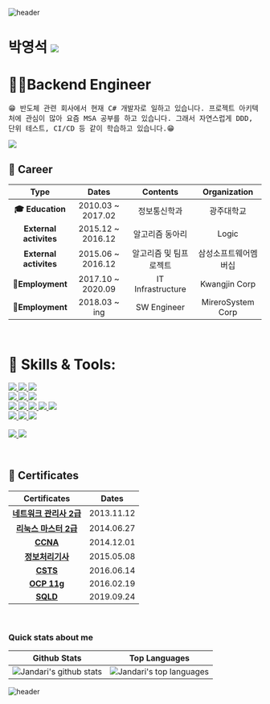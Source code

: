 ![header](https://capsule-render.vercel.app/api?type=Waving&color=gradient&height=200&text=BakYeongSeok👋&fontSize=40)

<h1 align="left"> 박영석 <a href="https://hits.seeyoufarm.com"><img src="https://hits.seeyoufarm.com/api/count/incr/badge.svg?url=https%3A%2F%2Fgithub.com%2FJandari91%2Fhit-counter&count_bg=%234E7191&title_bg=%23837401&icon=github.svg&icon_color=%23E7E7E7&title=hits&edge_flat=false"/></a>

</h1>

<h1 align="left"> 👨‍💻Backend Engineer </h1>
<p align="left">
  <samp>
    😁 반도체 관련 회사에서 현재 C# 개발자로 일하고 있습니다. 
    프로젝트 아키텍처에 관심이 많아 요즘 MSA 공부를 하고 있습니다.
    그래서 자연스럽게 DDD, 단위 테스트, CI/CD 등 같이 학습하고 있습니다.😁
  </samp>
  <br/>
</p>

<a href="https://jandari91.github.io">
    <img src="http://img.shields.io/badge/-Tech%20blog-black?style=flat-square&logo=github">
</a>

<br/>

## **💜 Career**
| **Type**   |      **Dates**      |  **Contents** |  **Organization** |
|:----------:|:-------------:|:------:|:------:|
| **🎓 Education** |  2010.03 ~ 2017.02 | 정보통신학과 | 광주대학교 |
| **External activites** |    2015.12 ~ 2016.12   |  알고리즘 동아리   | Logic |
| **External activites** |    2015.06 ~ 2016.12   |   알고리즘 및 팀프로젝트  | 삼성소프트웨어멤버십 |
| **🏢Employment** |    2017.10 ~ 2020.09   |   IT Infrastructure  | Kwangjin Corp |
| **🏢Employment** |    2018.03 ~ ing   |   SW Engineer  | MireroSystem Corp  |

<br/>



<h1 align="left"> 🔧 Skills & Tools: </h1>

<p align="left">

  <!-- Language -->
  <a href="https://docs.microsoft.com/ko-kr/dotnet/csharp/">
    <img src="https://img.shields.io/badge/c%23-%23239120.svg?style=for-the-badge&logo=c-sharp&logoColor=white">
  </a>
  
  <a href="https://www.python.org/">
    <img src="https://img.shields.io/badge/python-3670A0?style=for-the-badge&logo=python&logoColor=ffdd54">
  </a>
  
  <a href="https://www.java.com/ko/">
    <img src="https://img.shields.io/badge/java-%23ED8B00.svg?style=for-the-badge&logo=java&logoColor=white">
  </a>
  
  <br>
  <!-- DB -->
  <a href="https://www.oracle.com/kr/index.html">
    <img src="https://img.shields.io/badge/Oracle-F80000?style=for-the-badge&logo=oracle&logoColor=white">
  </a>
  
  <a href="https://www.mongodb.com/">
    <img src="https://img.shields.io/badge/MongoDB-%234ea94b.svg?style=for-the-badge&logo=mongodb&logoColor=white">
  </a>
  
  <a href="https://www.postgresql.org/">
    <img src="https://img.shields.io/badge/postgres-%23316192.svg?style=for-the-badge&logo=postgresql&logoColor=white">
  </a>
  
  <br>
  
  <!-- Skill -->
  <a href="https://www.docker.com/">
    <img src="https://img.shields.io/badge/docker-%230db7ed.svg?style=for-the-badge&logo=docker&logoColor=white">
  </a>
  
  <a href="https://kubernetes.io/ko/">
    <img src="https://img.shields.io/badge/kubernetes-%23326ce5.svg?style=for-the-badge&logo=kubernetes&logoColor=white">
  </a>
  
  <a href="https://www.tensorflow.org/?hl=ko">
    <img src="https://img.shields.io/badge/TensorFlow-%23FF6F00.svg?style=for-the-badge&logo=TensorFlow&logoColor=white">
  </a>
  
  <a href="https://www.tensorflow.org/?hl=ko">
    <img src="https://img.shields.io/badge/Keras-%23D00000.svg?style=for-the-badge&logo=Keras&logoColor=white">
  </a>
  
  <a href="https://www.rabbitmq.com/">
    <img src="https://img.shields.io/badge/Rabbitmq-FF6600?style=for-the-badge&logo=rabbitmq&logoColor=white">
  </a>
  
  <br>
  
  <!-- Tools -->
  <a href="https://visualstudio.microsoft.com/ko/">
    <img src="https://img.shields.io/badge/Visual%20Studio-5C2D91.svg?style=for-the-badge&logo=visual-studio&logoColor=white">
  </a>
  <a href="https://code.visualstudio.com/">
    <img src="https://img.shields.io/badge/VS%20Code-007ACC?&style=for-the-badge&logo=visual-studio-code&logoColor=white">
  </a>
  <a href="https://www.devexpress.com/">
    <img src="https://img.shields.io/badge/DevExpress-green?style=for-the-badge&logo=DevExpress&logoColor=#FF7200"/></a> <br/>
  </a>
  <br>
  
  <!-- OS -->
  <a href="https://www.centos.org/">
    <img src="https://img.shields.io/badge/cent%20os-002260?style=for-the-badge&logo=centos&logoColor=F0F0F0">
  </a>
  <a href="https://ubuntu.com/download">
    <img src="https://img.shields.io/badge/Ubuntu-E95420?style=for-the-badge&logo=ubuntu&logoColor=white">
  </a>
</p>

<br/>


## **📜 Certificates**
| **Certificates**   |      **Dates**      |
|:----------:|:-------------:|
| **[네트워크 관리사 2급](https://namu.wiki/w/%EB%84%A4%ED%8A%B8%EC%9B%8C%ED%81%AC%EA%B4%80%EB%A6%AC%EC%82%AC)** |    2013.11.12   |
| **[리눅스 마스터 2급](https://namu.wiki/w/%EB%A6%AC%EB%88%85%EC%8A%A4%20%EB%A7%88%EC%8A%A4%ED%84%B0)** |    2014.06.27   |
| **[CCNA](https://ko.wikipedia.org/wiki/CCNA)** |    2014.12.01   |
| **[정보처리기사](https://namu.wiki/w/%EC%A0%95%EB%B3%B4%EC%B2%98%EB%A6%AC%EA%B8%B0%EC%82%AC)** |  2015.05.08 |
| **[CSTS](https://sw.tta.or.kr/service/csts_it.jsp)** |    2016.06.14   |
| **[OCP 11g](https://ko.wikipedia.org/wiki/%EC%98%A4%EB%9D%BC%ED%81%B4_%EC%9E%90%EA%B2%A9%EC%A6%9D_%ED%94%84%EB%A1%9C%EA%B7%B8%EB%9E%A8)** |    2016.02.19   |
| **[SQLD](https://namu.wiki/w/SQLD)** |    2019.09.24   |




<br/>

### Quick stats about me
| Github Stats | Top Languages |
| --- | --- |
| ![Jandari's github stats](https://github-readme-stats.vercel.app/api?username=jandari91&show_icons=true&title_color=f6c32c&icon_color=f6c32c&text_color=9f9f9f&bg_color=151515&count_private=true) | ![Jandari's top languages](https://github-readme-stats.vercel.app/api/top-langs/?username=jandari91&show_icons=true&title_color=f6c32c&icon_color=f6c32c&text_color=9f9f9f&bg_color=151515&count_private=true&layout=compact) |

![header](https://capsule-render.vercel.app/api?type=Waving&section=footer&color=gradient)
